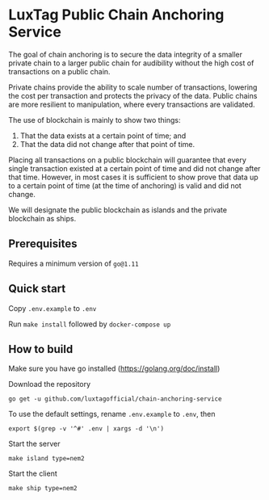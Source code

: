 # LuxTag Public Chain Anchoring Service

The goal of chain anchoring is to secure the data integrity of a smaller private chain to a larger public chain for audibility without the high cost of transactions on a public chain.

Private chains provide the ability to scale number of transactions, lowering the cost per transaction and protects the privacy of the data. Public chains are more resilient to manipulation, where every transactions are validated.

The use of blockchain is mainly to show two things:

  1. That the data exists at a certain point of time; and
  2. That the data did not change after that point of time.

Placing all transactions on a public blockchain will guarantee that every single transaction existed at a certain point of time and did not change after that time. However, in most cases it is sufficient to show prove that data up to a certain point of time (at the time of anchoring) is valid and did not change.

We will designate the public blockchain as islands and the private blockchain as ships.

## Prerequisites

Requires a minimum version of `go@1.11`

## Quick start

Copy `.env.example` to `.env`

Run `make install` followed by `docker-compose up`

## How to build

Make sure you have go installed (https://golang.org/doc/install)

Download the repository
```
go get -u github.com/luxtagofficial/chain-anchoring-service
```

To use the default settings, rename `.env.example` to `.env`, then
```
export $(grep -v '^#' .env | xargs -d '\n')
```

Start the server
```
make island type=nem2
```

Start the client
```
make ship type=nem2
```